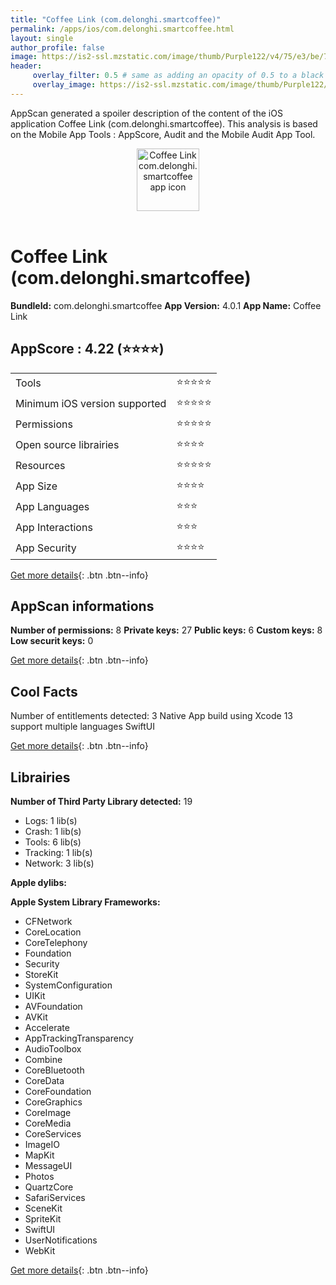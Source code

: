 ```yaml
---
title: "Coffee Link (com.delonghi.smartcoffee)"
permalink: /apps/ios/com.delonghi.smartcoffee.html
layout: single
author_profile: false
image: https://is2-ssl.mzstatic.com/image/thumb/Purple122/v4/75/e3/be/75e3bea6-b756-917d-bf92-07fee4acb028/AppIcon-0-1x_U007emarketing-0-2-0-sRGB-85-220.png/512x512bb.jpg
header: 
     overlay_filter: 0.5 # same as adding an opacity of 0.5 to a black background
     overlay_image: https://is2-ssl.mzstatic.com/image/thumb/Purple122/v4/75/e3/be/75e3bea6-b756-917d-bf92-07fee4acb028/AppIcon-0-1x_U007emarketing-0-2-0-sRGB-85-220.png/512x512bb.jpg
---
```

AppScan generated a spoiler description of the content of the iOS application Coffee Link (com.delonghi.smartcoffee). This analysis is based on the Mobile App Tools : AppScore, Audit and the Mobile Audit App Tool.

  
  
<div style="text-align: center;"><img src="https://is2-ssl.mzstatic.com/image/thumb/Purple122/v4/75/e3/be/75e3bea6-b756-917d-bf92-07fee4acb028/AppIcon-0-1x_U007emarketing-0-2-0-sRGB-85-220.png/512x512bb.jpg" width="100" height="100" alt="Coffee Link com.delonghi.smartcoffee app icon"></div></br>
  
# Coffee Link (com.delonghi.smartcoffee)

**BundleId:** com.delonghi.smartcoffee
**App Version:** 4.0.1
**App Name:** Coffee Link


## AppScore : 4.22 (⭐️⭐️⭐️⭐️) 

<table>
<tr><td> Tools </td><td> ⭐️⭐️⭐️⭐️⭐️ </td></tr>
<tr><td> Minimum iOS version supported </td><td> ⭐️⭐️⭐️⭐️⭐️ </td></tr>
<tr><td> Permissions </td><td> ⭐️⭐️⭐️⭐️⭐️ </td></tr>
<tr><td> Open source librairies </td><td> ⭐️⭐️⭐️⭐️ </td></tr>
<tr><td> Resources </td><td> ⭐️⭐️⭐️⭐️⭐️ </td></tr>
<tr><td> App Size </td><td> ⭐️⭐️⭐️⭐️ </td></tr>
<tr><td> App Languages </td><td> ⭐️⭐️⭐️ </td></tr>
<tr><td> App Interactions </td><td> ⭐️⭐️⭐️ </td></tr>
<tr><td> App Security </td><td> ⭐️⭐️⭐️⭐️ </td></tr>
</table>

[Get more details](/pricing.html){: .btn .btn--info}  
  
## AppScan informations 

**Number of permissions:** 8
**Private keys:** 27
**Public keys:** 6
**Custom keys:** 8
**Low securit keys:** 0
  
[Get more details](/pricing.html){: .btn .btn--info}

## Cool Facts

Number of entitlements detected: 3
Native App
build using Xcode 13
support multiple languages
SwiftUI
  
[Get more details](/pricing.html){: .btn .btn--info}

## Librairies 
**Number of Third Party Library detected:** 19
- Logs: 1 lib(s)
- Crash: 1 lib(s)
- Tools: 6 lib(s)
- Tracking: 1 lib(s)
- Network: 3 lib(s)

**Apple dylibs:**


**Apple System Library Frameworks:**
- CFNetwork
- CoreLocation
- CoreTelephony
- Foundation
- Security
- StoreKit
- SystemConfiguration
- UIKit
- AVFoundation
- AVKit
- Accelerate
- AppTrackingTransparency
- AudioToolbox
- Combine
- CoreBluetooth
- CoreData
- CoreFoundation
- CoreGraphics
- CoreImage
- CoreMedia
- CoreServices
- ImageIO
- MapKit
- MessageUI
- Photos
- QuartzCore
- SafariServices
- SceneKit
- SpriteKit
- SwiftUI
- UserNotifications
- WebKit


  
[Get more details](/pricing.html){: .btn .btn--info}

